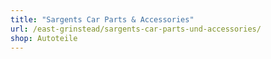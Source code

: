 ```yaml
---
title: "Sargents Car Parts & Accessories"
url: /east-grinstead/sargents-car-parts-und-accessories/
shop: Autoteile
---
```

